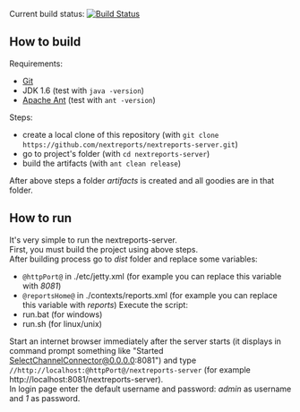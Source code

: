 <!-- I cannot use jdk 1.6 in buildhive
Current build status: [![Build Status](https://buildhive.cloudbees.com/job/nextreports/job/nextreports-server/badge/icon)](https://buildhive.cloudbees.com/job/nextreports/job/nextreports-server/)
-->
Current build status: [![Build Status](https://travis-ci.org/nextreports/nextreports-server.png?branch=master)](https://travis-ci.org/nextreports/nextreports-server)

How to build
-------------------
Requirements: 
- [Git](http://git-scm.com/) 
- JDK 1.6 (test with `java -version`)
- [Apache Ant](http://ant.apache.org/) (test with `ant -version`)

Steps:
- create a local clone of this repository (with `git clone https://github.com/nextreports/nextreports-server.git`)
- go to project's folder (with `cd nextreports-server`) 
- build the artifacts (with `ant clean release`)

After above steps a folder _artifacts_ is created and all goodies are in that folder.

How to run
-------------------
It's very simple to run the nextreports-server.   
First, you must build the project using above steps.   
After building process go to _dist_ folder and replace some variables:
- `@httpPort@` in ./etc/jetty.xml (for example you can replace this variable with _8081_)
- `@reportsHome@` in ./contexts/reports.xml (for example you can replace this variable with _reports_)
Execute the script:
- run.bat (for windows)
- run.sh (for linux/unix)

Start an internet browser immediately after the server starts (it displays in command prompt something like "Started SelectChannelConnector@0.0.0.0:8081") and type `//http://localhost:@httpPort@/nextreports-server` (for example http://localhost:8081/nextreports-server).  
In login page enter the default username and password: _admin_ as username and _1_ as password. 

